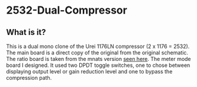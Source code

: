# 2532-Dual-Compressor

## What is it?

This is a dual mono clone of the Urei 1176LN compressor (2 x 1176 = 2532). The main board is a direct copy of the original from the original schematic. The ratio board is taken from the mnats version [seen here](mnats.net/1176_revision_d.html). The meter mode board I designed. It used two DPDT toggle switches, one to chose between displaying output level or gain reduction level and one to bypass the compression path.
